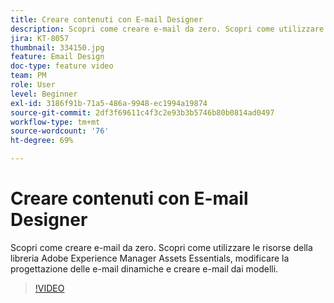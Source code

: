 ```yaml
---
title: Creare contenuti con E-mail Designer
description: Scopri come creare e-mail da zero. Scopri come utilizzare le risorse della libreria di AEM Assets Essentials, modificare la progettazione delle e-mail responsive e creare e-mail dai modelli con il supporto video di Journey Optimizer.
jira: KT-8057
thumbnail: 334150.jpg
feature: Email Design
doc-type: feature video
team: PM
role: User
level: Beginner
exl-id: 3186f91b-71a5-486a-9948-ec1994a19874
source-git-commit: 2df3f69611c4f3c2e93b3b5746b80b0814ad0497
workflow-type: tm+mt
source-wordcount: '76'
ht-degree: 69%

---
```


# Creare contenuti con E-mail Designer

Scopri come creare e-mail da zero. Scopri come utilizzare le risorse della libreria Adobe Experience Manager Assets Essentials, modificare la progettazione delle e-mail dinamiche e creare e-mail dai modelli.

>[!VIDEO](https://video.tv.adobe.com/v/334150?quality=12&learn=on)


